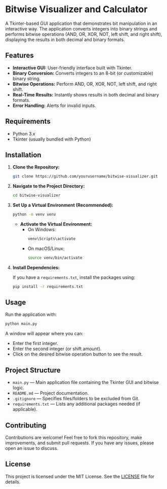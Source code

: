 
# Bitwise Visualizer and Calculator

A Tkinter-based GUI application that demonstrates bit manipulation in an interactive way. The application converts integers into binary strings and performs bitwise operations (AND, OR, XOR, NOT, left shift, and right shift), displaying the results in both decimal and binary formats.

## Features

- **Interactive GUI:** User-friendly interface built with Tkinter.
- **Binary Conversion:** Converts integers to an 8-bit (or customizable) binary string.
- **Bitwise Operations:** Perform AND, OR, XOR, NOT, left shift, and right shift.
- **Real-Time Results:** Instantly shows results in both decimal and binary formats.
- **Error Handling:** Alerts for invalid inputs.

## Requirements

- Python 3.x
- Tkinter (usually bundled with Python)

## Installation

1. **Clone the Repository:**

   ```bash
   git clone https://github.com/yourusername/bitwise-visualizer.git
   ```

2. **Navigate to the Project Directory:**

   ```bash
   cd bitwise-visualizer
   ```

3. **Set Up a Virtual Environment (Recommended):**

   ```bash
   python -m venv venv
   ```

   - **Activate the Virtual Environment:**
     - On Windows:
       ```bash
       venv\Scripts\activate
       ```
     - On macOS/Linux:
       ```bash
       source venv/bin/activate
       ```

4. **Install Dependencies:**

   If you have a `requirements.txt`, install the packages using:

   ```bash
   pip install -r requirements.txt
   ```

## Usage

Run the application with:

```bash
python main.py
```

A window will appear where you can:
- Enter the first integer.
- Enter the second integer (or shift amount).
- Click on the desired bitwise operation button to see the result.

## Project Structure

- `main.py` — Main application file containing the Tkinter GUI and bitwise logic.
- `README.md` — Project documentation.
- `.gitignore` — Specifies files/folders to be excluded from Git.
- `requirements.txt` — Lists any additional packages needed (if applicable).

## Contributing

Contributions are welcome! Feel free to fork this repository, make improvements, and submit pull requests. If you have any issues, please open an issue to discuss.

## License

This project is licensed under the MIT License. See the [LICENSE](LICENSE) file for details.
